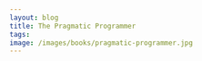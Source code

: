 ```yaml
---
layout: blog
title: The Pragmatic Programmer
tags: 
image: /images/books/pragmatic-programmer.jpg
---
```

